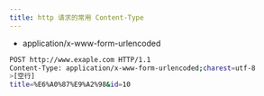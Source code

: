 ```yaml
---
title: http 请求的常用 Content-Type
---
```


* application/x-www-form-urlencoded

``` bash
POST http://www.exaple.com HTTP/1.1
Content-Type: application/x-www-form-urlencoded;charest=utf-8
>[空行]
title=%E6%A0%87%E9%A2%98&id=10
```
